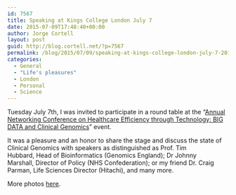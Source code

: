 ```yaml
---
id: 7567
title: Speaking at Kings College London July 7
date: 2015-07-09T17:48:40+00:00
author: Jorge Cortell
layout: post
guid: http://blog.cortell.net/?p=7567
permalink: /blog/2015/07/09/speaking-at-kings-college-london-july-7-2015/
categories:
  - General
  - "Life's pleasures"
  - London
  - Personal
  - Science
---
```

Tuesday July 7th, I was invited to participate in a round table at the &#8220;<a href="http://kingsconference.com/healthcare.html" target="_blank">Annual Networking Conference on Healthcare Efficiency through Technology: BIG DATA and Clinical Genomics</a>&#8221; event.

It was a pleasure and an honor to share the stage and discuss the state of Clinical Genomics with speakers as distinguished as Prof. Tim Hubbard, Head of Bioinformatics (Genomics England); Dr Johnny Marshall, Director of Policy (NHS Confederation); or my friend Dr. Craig Parman, Life Sciences Director (Hitachi), and many more.

More photos <a href="https://www.facebook.com/kingshealthcare" target="_blank">here</a>.